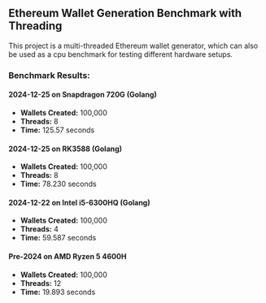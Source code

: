 ## Ethereum Wallet Generation Benchmark with Threading

This project is a multi-threaded Ethereum wallet generator, which can also be used as a cpu benchmark for testing different hardware setups.

### Benchmark Results:

#### 2024-12-25 on **Snapdragon 720G** (Golang)
- **Wallets Created:** 100,000  
- **Threads:** 8  
- **Time:** 125.57 seconds  

#### 2024-12-25 on **RK3588** (Golang)
- **Wallets Created:** 100,000  
- **Threads:** 8  
- **Time:** 78.230 seconds  

#### 2024-12-22 on **Intel i5-6300HQ** (Golang)
- **Wallets Created:** 100,000  
- **Threads:** 4  
- **Time:** 59.587 seconds  

#### Pre-2024 on **AMD Ryzen 5 4600H**
- **Wallets Created:** 100,000  
- **Threads:** 12  
- **Time:** 19.893 seconds  
